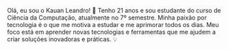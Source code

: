 Olá, eu sou o Kauan Leandro! 👋
Tenho 21 anos e sou estudante do curso de Ciência da Computação, atualmente no 7º semestre. Minha paixão por tecnologia é o que me motiva a estudar e me aprimorar todos os dias. Meu foco está em aprender novas tecnologias e ferramentas que me ajudem a criar soluções inovadoras e práticas. 💡
